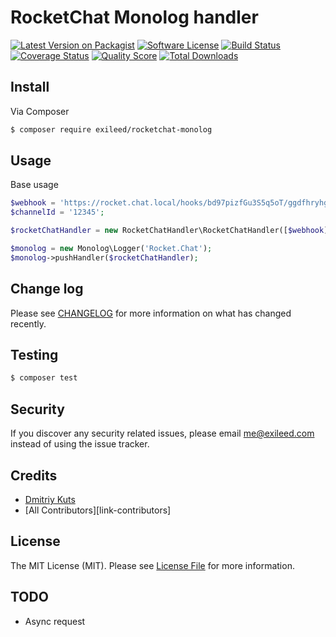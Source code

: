 # RocketChat Monolog handler

[![Latest Version on Packagist][ico-version]][link-packagist]
[![Software License][ico-license]](LICENSE.md)
[![Build Status][ico-github-actions]][link-github-actions]
[![Coverage Status][ico-scrutinizer]][link-scrutinizer]
[![Quality Score][ico-code-quality]][link-code-quality]
[![Total Downloads][ico-downloads]][link-downloads]

## Install

Via Composer

``` bash
$ composer require exileed/rocketchat-monolog
```

## Usage

Base usage
``` php
$webhook = 'https://rocket.chat.local/hooks/bd97pizfGu3S5q5oT/ggdfhryhge';
$channelId = '12345';

$rocketChatHandler = new RocketChatHandler\RocketChatHandler([$webhook], $channelId);

$monolog = new Monolog\Logger('Rocket.Chat');
$monolog->pushHandler($rocketChatHandler);
```

## Change log

Please see [CHANGELOG](CHANGELOG.md) for more information on what has changed recently.

## Testing

``` bash
$ composer test
```

## Security

If you discover any security related issues, please email me@exileed.com instead of using the issue tracker.

## Credits

- [Dmitriy Kuts][link-author]
- [All Contributors][link-contributors]

## License

The MIT License (MIT). Please see [License File](LICENSE.md) for more information.


## TODO
* Async request

[ico-version]: https://img.shields.io/packagist/v/exileed/rocketchat-monolog.svg?style=flat-square
[ico-license]: https://img.shields.io/badge/license-MIT-brightgreen.svg?style=flat-square
[ico-github-actions]: https://img.shields.io/github/workflow/status/exileed/rocketchat-monolog/build
[ico-scrutinizer]: https://img.shields.io/scrutinizer/coverage/g/exileed/rocketchat-monolog.svg?style=flat-square
[ico-code-quality]: https://img.shields.io/scrutinizer/g/exileed/rocketchat-monolog.svg?style=flat-square
[ico-downloads]: https://img.shields.io/packagist/dt/exileed/rocketchat-monolog.svg?style=flat-square

[link-packagist]: https://packagist.org/packages/exileed/rocketchat-monolog
[link-github-actions]: https://github.com/exileed/rocketchat-monolog/build
[link-scrutinizer]: https://scrutinizer-ci.com/g/exileed/rocketchat-monolog/code-structure
[link-code-quality]: https://scrutinizer-ci.com/g/exileed/rocketchat-monolog
[link-downloads]: https://packagist.org/packages/exileed/rocketchat-monolog
[link-author]: https://github.com/exileed
